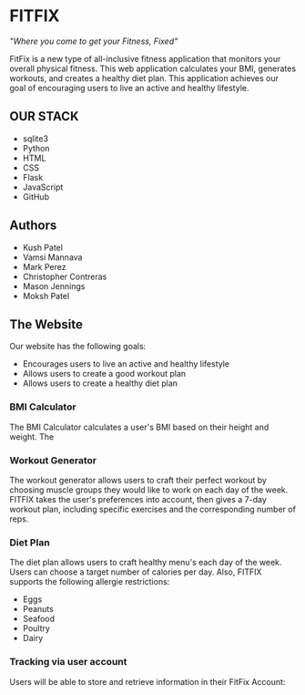 # FITFIX
_"Where you come to get your Fitness, Fixed"_

FitFix is a new type of all-inclusive fitness application that monitors your overall physical fitness. This web application calculates your BMI, generates workouts, and creates a healthy diet plan. This application achieves our goal of encouraging users to live an active and healthy lifestyle.

## OUR STACK
- sqlite3
- Python
- HTML
- CSS
- Flask
- JavaScript
- GitHub

## Authors
- Kush Patel
- Vamsi Mannava
- Mark Perez
- Christopher Contreras
- Mason Jennings
- Moksh Patel

## The Website
Our website has the following goals:
- Encourages users to live an active and healthy lifestyle
- Allows users to create a good workout plan
- Allows users to create a healthy diet plan

### BMI Calculator
The BMI Calculator calculates a user's BMI based on their height and weight. The  

### Workout Generator
The workout generator allows users to craft their perfect workout by choosing muscle groups they would like to work on each day of the week. FITFIX takes the user's preferences into account, then gives a 7-day workout plan, including specific exercises and the corresponding number of reps.

### Diet Plan
The diet plan allows users to craft healthy menu's each day of the week. Users can choose a target number of calories per day. Also, FITFIX supports the following allergie restrictions:
-  Eggs
-  Peanuts
-  Seafood
-  Poultry
-  Dairy

### Tracking via user account
Users will be able to store and retrieve information in their FitFix Account: